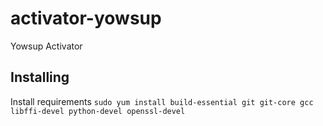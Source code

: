# activator-yowsup
Yowsup Activator

## Installing

Install requirements
`sudo yum install build-essential git git-core gcc libffi-devel python-devel openssl-devel`

